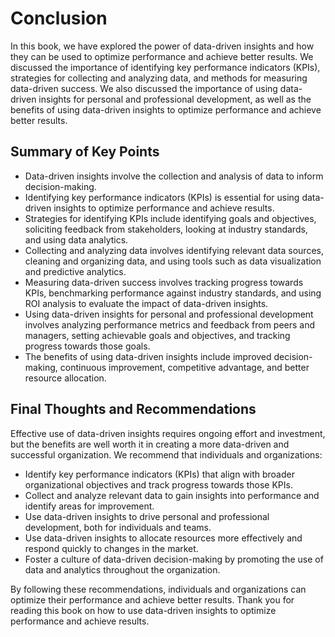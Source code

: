 # Conclusion

In this book, we have explored the power of data-driven insights and how they can be used to optimize performance and achieve better results. We discussed the importance of identifying key performance indicators (KPIs), strategies for collecting and analyzing data, and methods for measuring data-driven success. We also discussed the importance of using data-driven insights for personal and professional development, as well as the benefits of using data-driven insights to optimize performance and achieve better results.

Summary of Key Points
---------------------

* Data-driven insights involve the collection and analysis of data to inform decision-making.
* Identifying key performance indicators (KPIs) is essential for using data-driven insights to optimize performance and achieve results.
* Strategies for identifying KPIs include identifying goals and objectives, soliciting feedback from stakeholders, looking at industry standards, and using data analytics.
* Collecting and analyzing data involves identifying relevant data sources, cleaning and organizing data, and using tools such as data visualization and predictive analytics.
* Measuring data-driven success involves tracking progress towards KPIs, benchmarking performance against industry standards, and using ROI analysis to evaluate the impact of data-driven insights.
* Using data-driven insights for personal and professional development involves analyzing performance metrics and feedback from peers and managers, setting achievable goals and objectives, and tracking progress towards those goals.
* The benefits of using data-driven insights include improved decision-making, continuous improvement, competitive advantage, and better resource allocation.

Final Thoughts and Recommendations
----------------------------------

Effective use of data-driven insights requires ongoing effort and investment, but the benefits are well worth it in creating a more data-driven and successful organization. We recommend that individuals and organizations:

* Identify key performance indicators (KPIs) that align with broader organizational objectives and track progress towards those KPIs.
* Collect and analyze relevant data to gain insights into performance and identify areas for improvement.
* Use data-driven insights to drive personal and professional development, both for individuals and teams.
* Use data-driven insights to allocate resources more effectively and respond quickly to changes in the market.
* Foster a culture of data-driven decision-making by promoting the use of data and analytics throughout the organization.

By following these recommendations, individuals and organizations can optimize their performance and achieve better results. Thank you for reading this book on how to use data-driven insights to optimize performance and achieve results.
